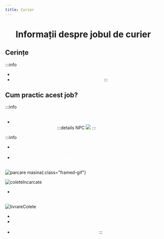 ```yaml
---
title: Curier
---
```


<script setup> 
    import Videos from '../.vitepress/components//Videos.vue'
</script>

# <center> <span class="title-font"> Informații despre jobul de curier </span> </center>

## <span class="header-font"> Cerințe </span>
:::info
- <span style="color:white">Nu este necesară experiență.</span>
- <span style="color:white">Deținerea unui permis de conducere valabil.</span>
:::

## <span class="header-font"> Cum practic acest job? </span>
:::info
<span style="color:white">Acest job constă în încărcarea coletelor în dubă și livrarea coletelor la destinație.</span>

- <span style="color:white">Începi prin a vorbi cu șeful de tură de la sediu pentru a primi uniforma, apoi poți începe tura.</span>
:::details NPC
![](https://i.imgur.com/Y70TgIY.png)
:::

:::info
- <span style="color:white">Odată ce ați început tura, mergeți la depozitul din Paleto pentru a încărca coletele în dubă.</span>
- <span style="color:white">Când ați ajuns la depozit, parcați mașina în dreptul ușii acestuia sau undeva ușor accesibil și începeți să încărcați coletele.</span>

![parcare masina](https://i.imgur.com/ATM3hV0.gif){:class="framed-gif"}

![coleteIncarcate](https://i.imgur.com/LiSTo1H.gif)

- <span style="color:white">După ce ați umplut duba, GPS-ul dvs va fi actualizat cu toate locațiile unde trebuiesc livrate coletele.</span>

![livrareColete](https://i.imgur.com/aHJeaJR.gif)

- <span style="color:white">După ce ați livrat toate coletele, puteți relua procesul.</span>
- <span style="color:white">Dacă nu mai vreți să lucrați, folosiți comanda /quitjob sau îndepărtați-vă de dubă.</span>
- <span style="color:white">Plata va fi făcută după fiecare colet livrat.</span>
:::
